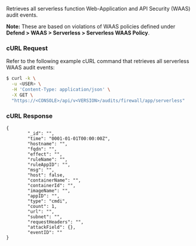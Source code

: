 Retrieves all serverless function Web-Application and API Security (WAAS) audit events.

**Note:** These are based on violations of WAAS policies defined under **Defend > WAAS > Serverless > Serverless WAAS Policy**.

### cURL Request

Refer to the following example cURL command that retrieves all serverless WAAS audit events:

```bash
$ curl -k \
  -u <USER> \
  -H 'Content-Type: application/json' \
  -X GET \
  "https://<CONSOLE>/api/v<VERSION>/audits/firewall/app/serverless"
```

### cURL Response

```
{
        "_id": "",
        "time": "0001-01-01T00:00:00Z",
        "hostname": "",
        "fqdn": "",
        "effect": "",
        "ruleName": "",
        "ruleAppID": "",
        "msg": "",
        "host": false,
        "containerName": "",
        "containerId": "",
        "imageName": "",
        "appID": "",
        "type": "cmdi",
        "count": 1,
        "url": "",
        "subnet": "",
        "requestHeaders": "",
        "attackField": {},
        "eventID": ""
}

```

